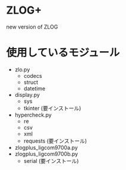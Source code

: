 # ZLOG+
new version of ZLOG

# 使用しているモジュール
- zlo.py
	- codecs
	- struct
	- datetime
- display.py
	- sys
	- tkinter (要インストール)
- hypercheck.py
	- re
	- csv
	- xml
	- requests (要インストール)
- zlogplus_ligcom9700a.py
- zlogplus_ligcom9700b.py
	- serial (要インストール)
